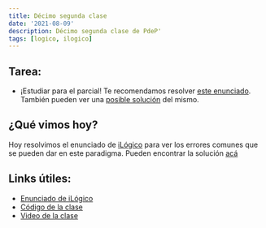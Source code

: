 ```yaml
---
title: Décimo segunda clase
date: '2021-08-09'
description: Décimo segunda clase de PdeP'
tags: [logico, ilogico]
---
```


## Tarea: 
- ¡Estudiar para el parcial! Te recomendamos resolver [este enunciado](https://docs.google.com/document/d/1toV71CIEeJSfQeK9JDcpgR-FK41C0RDH5zEtQGjkQQk/edit?usp=sharing). También pueden ver una [posible solución](https://gist.github.com/mnmallea/9c20ceab05646c4885a992f2c759caf7) del mismo.

## ¿Qué vimos hoy?

Hoy resolvimos el enunciado de [iLógico](https://docs.google.com/document/d/1VUNyZQXITv9CiSz9VjFwoQRVe8o03CtyvTS79UNl0O8/edit?usp=sharing) para ver los errores comunes que se pueden dar en este paradigma. Pueden encontrar la solución [acá](https://github.com/pdep-lunes/pdep-clases-2021/blob/master/logico/clase-15.pl)

## Links útiles:

- [Enunciado de iLógico](https://docs.google.com/document/d/1VUNyZQXITv9CiSz9VjFwoQRVe8o03CtyvTS79UNl0O8/edit?usp=sharing)
- [Código de la clase](https://github.com/pdep-lunes/pdep-clases-2021/blob/master/logico/clase-15.pl)
- [Video de la clase](https://drive.google.com/file/d/1OXetxQbUO5EvomBJhh-pTLiwkokdkCwB/view?usp=sharing)
